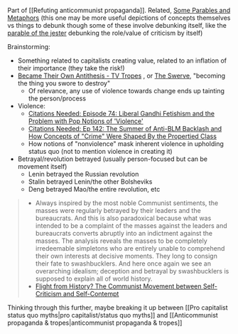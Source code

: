 Part of [[Refuting anticommunist propaganda]]. Related, [Some Parables and Metaphors](https://redsails.org/some-parables-and-metaphors/) (this one may be more useful depictions of concepts themselves vs things to debunk though some of these involve debunking itself, like the [parable of the jester](https://redsails.org/some-parables-and-metaphors/#the-parable-of-the-jester) debunking the role/value of criticism by itself)

Brainstorming:

- Something related to capitalists creating value, related to an inflation of their importance (they take the risk!)
- [Became Their Own Antithesis - TV Tropes](https://tvtropes.org/pmwiki/pmwiki.php/Main/BecameTheirOwnAntithesis) , or [The Swerve](https://redsails.org/the-swerve/), "becoming the thing you swore to destroy"
	- Of relevance, any use of violence towards change ends up tainting the person/process
- Violence:
	- [Citations Needed: Episode 74: Liberal Gandhi Fetishism and the Problem with Pop Notions of 'Violence'](https://citationsneeded.libsyn.com/episode-74-liberal-gandhi-fetishism-and-the-problem-with-pop-notions-of-violence)
	- [Citations Needed: Ep 142: The Summer of Anti-BLM Backlash and How Concepts of "Crime" Were Shaped By the Propertied Class](https://citationsneeded.libsyn.com/ep-142-the-summer-of-anti-blm-backlash-and-how-concepts-of-crime-were-shaped-by-the-propertied-class)
	- How notions of "nonviolence" mask inherent violence in upholding status quo (not to mention violence in creating it)
- Betrayal/revolution betrayed (usually person-focused but can be movement itself)
	- Lenin betrayed the Russian revolution
	- Stalin betrayed Lenin/the other Bolsheviks
	- Deng betrayed Mao/the entire revolution, etc

> 	- Always inspired by the most noble Communist sentiments, the masses were regularly betrayed by their leaders and the bureaucrats. And this is also paradoxical because what was intended to be a complaint of the masses against the leaders and bureaucrats converts abruptly into an indictment against the masses. The analysis reveals the masses to be completely irredeemable simpletons who are entirely unable to comprehend their own interests at decisive moments. They long to consign their fate to swashbucklers. And here once again we see an overarching idealism; deception and betrayal by swashbucklers is supposed to explain all of world history.
> 	- [Flight from History? The Communist Movement between Self-Criticism and Self-Contempt](https://redsails.org/flight-from-history/)


Thinking through this further, maybe breaking it up between [[Pro capitalist status quo myths|pro capitalist/status quo myths]] and [[Anticommunist propaganda & tropes|anticommunist propaganda & tropes]]